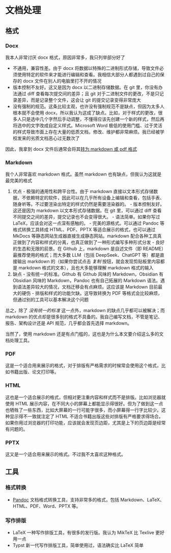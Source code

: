 # 文档处理

## 格式

### Docx

我本人非常讨厌 docx 格式，原因非常多，我只列举部分好了

- 不通用，兼容性差。由于 docx 将数据以特殊的二进制形式存储，导致文件必须使用特定的软件来才能进行编辑和查看。我相信大部分人都遇到过自己的保存的 docx 文件在别人的电脑里打不开的情况
- 版本控制不友好。这又是因为 docx 以二进制存储数据。在 git 里，你没有办法通过 diff 查看每次提交间的差异；且 git 对于二进制文件的更改，不是只记录差异，而是记录整个文件，这会让 git 的提交记录变得非常庞大
- 没有强制的规范。这条比较主观，也许没有强制规范不是缺点，但因为太多人根本就不会使用 docx，所以我认为这成了缺点。比如，对于样式的更改，很多人只是选中几个字然后手动调整，不懂得应该先创建一个新的样式，然后再将选中的文字改成自定义样式。Microsoft Word 极低的使用门槛、过于灵活的样式导致市面上存在大量的低质文档，修改、维护都非常麻烦。我已经被学校发来的劣质文档恶心过无数次了

因此，我拿到 docx 文件后通常会将其[转为 markdown 或 pdf 格式](Pandoc.md#docx)

### Markdown

我个人非常喜欢 markdown 格式。虽然 markdown 也有缺点，但我认为这就是最完美的格式

  1. 优点
    - 极强的通用性和跨平台性。由于 markdown 直接以文本形式存储数据，不依赖特定的软件，因此可以在几乎所有设备上编辑和查看，包括手表、随身听等。不过要渲染出特定的样式仍然是需要渲染器的。
    - 版本控制友好。这还是因为 markdown 以文本形式存储数据。在 git 里，可以通过 diff 查看不同提交之间的差异，提交记录也不会变得很大。
    - 语法简单。如果你写过 LaTeX，应该会对这一点深有感触的。
    - 完美的源格式。可以通过 Pandoc 等格式转换工具转成 HTML、PDF、PPTX 等适合展示的格式，也可以通过 MkDocs 等静态网站生成器直接生成静态网站。markdown 配合各种工具真正做到了内容和样式的分离，也真正做到了一种形式编写多种形式分发
    - 良好的生态和无限的前景。在 Github 上，markdown 是自述文件（即 README）最推荐使用的格式；而大多数 LLM（包括 DeepSeek、ChatGPT 等）都是直接输出 markdown 的（如果你尝试点击 *复制* 按钮，就会发现剪贴板里内容都是 markdown 格式的文本），且也大多能够理解 markdown 格式的输入
  2. 缺点
    - 没有统一的标准。Github 有 Github 风味的 Markdown，Obsidian 有 Obsidian 风味的 Markdown，Pandoc 也有自己拓展的 Markdown 语法。遇到语法差异较大的情况，文档迁移会有点麻烦。这应该是 Markdown 目前最大的硬伤
    - 排版和样式的功能欠缺。这导致转换为 PDF 等格式会比较麻烦，但通过别的工具可以基本解决这个问题

总之，除了 *没有统一的标准* 这一点外，markdown 的缺点几乎都可以被解决；而 markdown 的优点却是很多别的格式不具备的。我自己编写文档，不管是笔记、报告、架构设计还是 API 规范，几乎都会首先选择 markdown。

当然了，使用 markdown 还是有点门槛的，这也是为什么本文要介绍这么多的文档处理工具。

### PDF

这是一个适合用来展示的格式，对于排版有严格需求的时候常会使用这个格式，比如书籍出版、论文打印等。

### HTML

这也是一个适合展示的格式，但相对更注重内容和样式而不是排版。比如浏览器就使用 HTML 展示内容，在不同大小的屏幕上都能显示得很好。但为了做到这一点也牺牲了一些东西，比如大屏幕的一行可能字很多，而小屏幕得一行字比较少。这种显示得不一致就注定了 HTML 不适合书籍出版这些对排版有严格要求得场合。如果你用过浏览器的打印功能，应该就会发现页边距，尤其是上下的页边距是经常有问题的。

### PPTX

这又是一个适合用来展示的格式。不过我不太喜欢这种格式。

## 工具

### 格式转换

- [Pandoc](Pandoc.md) 文档格式转换工具，支持非常多的格式，包括 Markdown、LaTeX、HTML、PDF、Word、PPTX 等。

### 写作排版

- LaTeX 一种写作排版工具，有很多的发行版。我认为 MikTeX 比 Texlive 更好用一点
- Typst 新一代写作排版工具，简单使用过，语法确实比 LaTeX 简单
